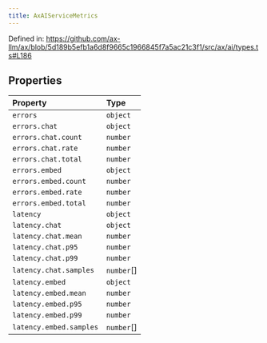 ```yaml
---
title: AxAIServiceMetrics
---
```


Defined in: https://github.com/ax-llm/ax/blob/5d189b5efb1a6d8f9665c1966845f7a5ac21c3f1/src/ax/ai/types.ts#L186

## Properties

| Property | Type |
| :------ | :------ |
| <a id="errors"></a> `errors` | `object` |
| `errors.chat` | `object` |
| `errors.chat.count` | `number` |
| `errors.chat.rate` | `number` |
| `errors.chat.total` | `number` |
| `errors.embed` | `object` |
| `errors.embed.count` | `number` |
| `errors.embed.rate` | `number` |
| `errors.embed.total` | `number` |
| <a id="latency"></a> `latency` | `object` |
| `latency.chat` | `object` |
| `latency.chat.mean` | `number` |
| `latency.chat.p95` | `number` |
| `latency.chat.p99` | `number` |
| `latency.chat.samples` | `number`[] |
| `latency.embed` | `object` |
| `latency.embed.mean` | `number` |
| `latency.embed.p95` | `number` |
| `latency.embed.p99` | `number` |
| `latency.embed.samples` | `number`[] |
